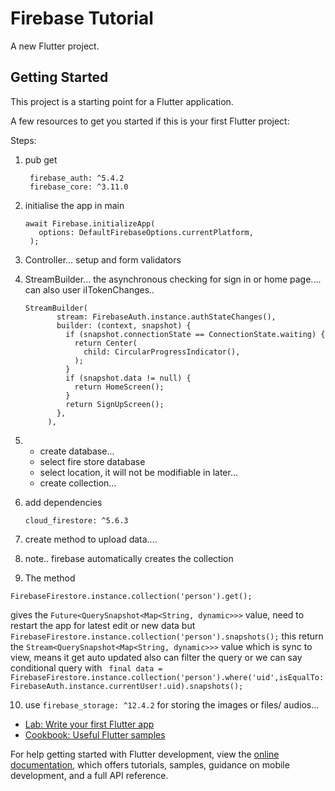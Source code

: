 # Firebase Tutorial

A new Flutter project.

## Getting Started

This project is a starting point for a Flutter application.

A few resources to get you started if this is your first Flutter project:

Steps:
1. pub get 
     ```
      firebase_auth: ^5.4.2
      firebase_core: ^3.11.0
     ```
2. initialise the app in main
     ```
     await Firebase.initializeApp(
        options: DefaultFirebaseOptions.currentPlatform,
      );
     ```
3. Controller... setup and form validators
4. StreamBuilder... the asynchronous checking for sign in or home page.... can also user iITokenChanges..
    ``` 
   StreamBuilder(
           stream: FirebaseAuth.instance.authStateChanges(),
           builder: (context, snapshot) {
             if (snapshot.connectionState == ConnectionState.waiting) {
               return Center(
                 child: CircularProgressIndicator(),
               );
             }
             if (snapshot.data != null) {
               return HomeScreen();
             }
             return SignUpScreen();
           },
         ),
   ```
5. - create database...
   - select fire store database
   - select location, it will not be modifiable in later...
   - create collection...

6.   add dependencies
      
      ```
      cloud_firestore: ^5.6.3
      ```
7.   create method to upload data....
8.   note.. firebase automatically creates the collection
9.   The method
   ```
   FirebaseFirestore.instance.collection('person').get();
   ``` 
   gives the ```Future<QuerySnapshot<Map<String, dynamic>>>``` value, need to restart the app for latest edit or new data
   but ```FirebaseFirestore.instance.collection('person').snapshots();``` this return the  ```Stream<QuerySnapshot<Map<String, dynamic>>>``` value which is sync to view, means it get auto updated
   also can filter the query or we can say conditional query with ``` final data = FirebaseFirestore.instance.collection('person').where('uid',isEqualTo: FirebaseAuth.instance.currentUser!.uid).snapshots();```

10. use ```firebase_storage: ^12.4.2``` for storing the images or files/ audios...

- [Lab: Write your first Flutter app](https://docs.flutter.dev/get-started/codelab)
- [Cookbook: Useful Flutter samples](https://docs.flutter.dev/cookbook)

For help getting started with Flutter development, view the
[online documentation](https://docs.flutter.dev/), which offers tutorials,
samples, guidance on mobile development, and a full API reference.
